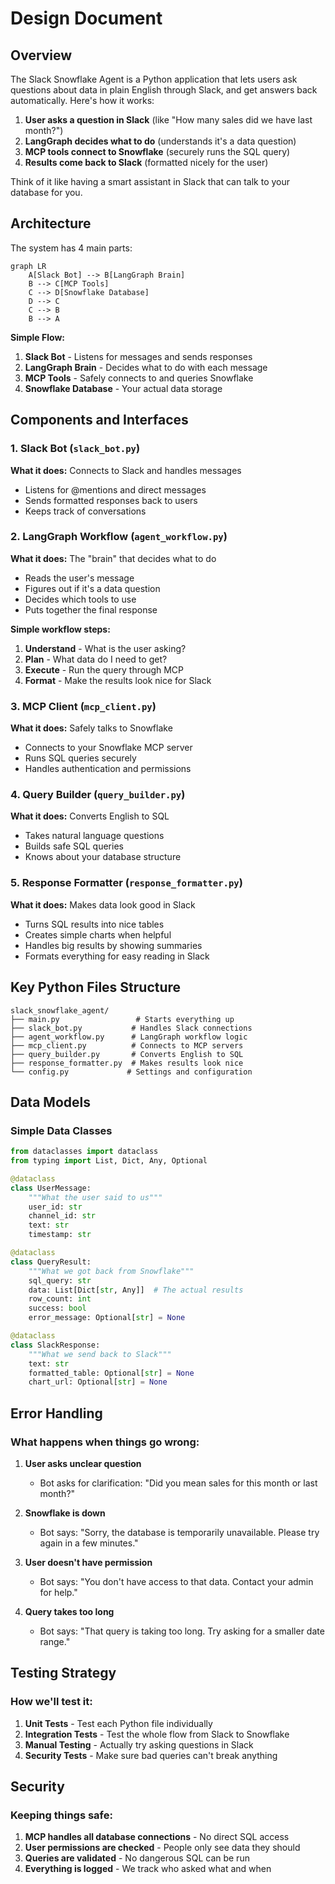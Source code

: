 # Design Document

## Overview

The Slack Snowflake Agent is a Python application that lets users ask questions about data in plain English through Slack, and get answers back automatically. Here's how it works:

1. **User asks a question in Slack** (like "How many sales did we have last month?")
2. **LangGraph decides what to do** (understands it's a data question)
3. **MCP tools connect to Snowflake** (securely runs the SQL query)
4. **Results come back to Slack** (formatted nicely for the user)

Think of it like having a smart assistant in Slack that can talk to your database for you.

## Architecture

The system has 4 main parts:

```mermaid
graph LR
    A[Slack Bot] --> B[LangGraph Brain]
    B --> C[MCP Tools]
    C --> D[Snowflake Database]
    D --> C
    C --> B
    B --> A
```

**Simple Flow:**
1. **Slack Bot** - Listens for messages and sends responses
2. **LangGraph Brain** - Decides what to do with each message
3. **MCP Tools** - Safely connects to and queries Snowflake
4. **Snowflake Database** - Your actual data storage

## Components and Interfaces

### 1. Slack Bot (`slack_bot.py`)
**What it does:** Connects to Slack and handles messages
- Listens for @mentions and direct messages
- Sends formatted responses back to users
- Keeps track of conversations

### 2. LangGraph Workflow (`agent_workflow.py`)
**What it does:** The "brain" that decides what to do
- Reads the user's message
- Figures out if it's a data question
- Decides which tools to use
- Puts together the final response

**Simple workflow steps:**
1. **Understand** - What is the user asking?
2. **Plan** - What data do I need to get?
3. **Execute** - Run the query through MCP
4. **Format** - Make the results look nice for Slack

### 3. MCP Client (`mcp_client.py`)
**What it does:** Safely talks to Snowflake
- Connects to your Snowflake MCP server
- Runs SQL queries securely
- Handles authentication and permissions

### 4. Query Builder (`query_builder.py`)
**What it does:** Converts English to SQL
- Takes natural language questions
- Builds safe SQL queries
- Knows about your database structure

### 5. Response Formatter (`response_formatter.py`)
**What it does:** Makes data look good in Slack
- Turns SQL results into nice tables
- Creates simple charts when helpful
- Handles big results by showing summaries
- Formats everything for easy reading in Slack

## Key Python Files Structure

```
slack_snowflake_agent/
├── main.py                 # Starts everything up
├── slack_bot.py           # Handles Slack connections
├── agent_workflow.py      # LangGraph workflow logic
├── mcp_client.py          # Connects to MCP servers
├── query_builder.py       # Converts English to SQL
├── response_formatter.py  # Makes results look nice
└── config.py             # Settings and configuration
```

## Data Models

### Simple Data Classes

```python
from dataclasses import dataclass
from typing import List, Dict, Any, Optional

@dataclass
class UserMessage:
    """What the user said to us"""
    user_id: str
    channel_id: str
    text: str
    timestamp: str

@dataclass
class QueryResult:
    """What we got back from Snowflake"""
    sql_query: str
    data: List[Dict[str, Any]]  # The actual results
    row_count: int
    success: bool
    error_message: Optional[str] = None

@dataclass
class SlackResponse:
    """What we send back to Slack"""
    text: str
    formatted_table: Optional[str] = None
    chart_url: Optional[str] = None
```

## Error Handling

### What happens when things go wrong:

1. **User asks unclear question**
   - Bot asks for clarification: "Did you mean sales for this month or last month?"

2. **Snowflake is down**
   - Bot says: "Sorry, the database is temporarily unavailable. Please try again in a few minutes."

3. **User doesn't have permission**
   - Bot says: "You don't have access to that data. Contact your admin for help."

4. **Query takes too long**
   - Bot says: "That query is taking too long. Try asking for a smaller date range."

## Testing Strategy

### How we'll test it:

1. **Unit Tests** - Test each Python file individually
2. **Integration Tests** - Test the whole flow from Slack to Snowflake
3. **Manual Testing** - Actually try asking questions in Slack
4. **Security Tests** - Make sure bad queries can't break anything

## Security

### Keeping things safe:

1. **MCP handles all database connections** - No direct SQL access
2. **User permissions are checked** - People only see data they should
3. **Queries are validated** - No dangerous SQL can be run
4. **Everything is logged** - We track who asked what and when